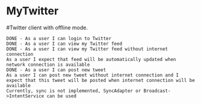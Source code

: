 # MyTwitter
#Twitter client with offline mode.

    DONE - As a user I can login to Twitter
    DONE - As a user I can view my Twitter feed
    DONE - As a user I can view my Twitter feed without internet connection
    As a user I expect that feed will be automatically updated when network connection is available
    DONE - As a user I can post new tweet
    As a user I can post new tweet without internet connection and I expect that this tweet will be posted when internet connection will be available
    Currently, sync is not implemented, SyncAdapter or Broadcast->IntentService can be used
